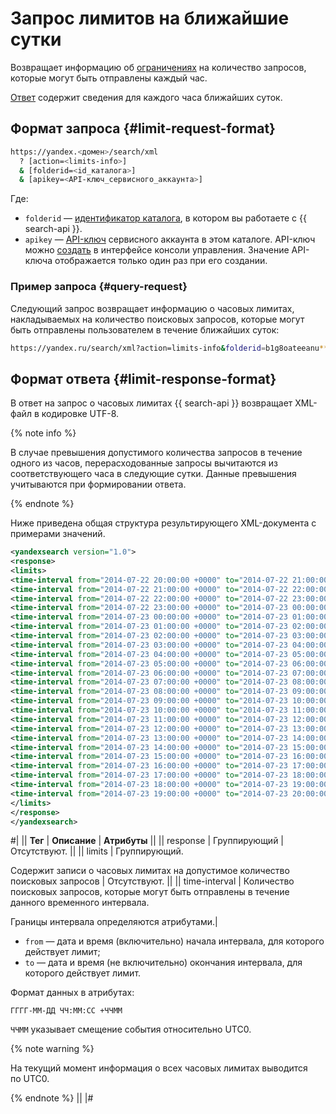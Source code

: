 # Запрос лимитов на ближайшие сутки

Возвращает информацию об [ограничениях](../concepts/limits.md) на количество запросов, которые могут быть отправлены каждый час.

[Ответ](#limit-response-format) содержит сведения для каждого часа ближайших суток.

## Формат запроса {#limit-request-format}

```bash
https://yandex.<домен>/search/xml
  ? [action=<limits-info>]
  & [folderid=<id_каталога>]
  & [apikey=<API-ключ_сервисного_аккаунта>]
```

Где:

* `folderid` — [идентификатор каталога](../../resource-manager/operations/folder/get-id.md), в котором вы работаете с {{ search-api }}.
* `apikey` — [API-ключ](../../iam/concepts/authorization/api-key.md) сервисного аккаунта в этом каталоге. API-ключ можно [создать](../../iam/operations/api-key/create.md) в интерфейсе консоли управления. Значение API-ключа отображается только один раз при его создании.

### Пример запроса {#query-request}

Следующий запрос возвращает информацию о часовых лимитах, накладываемых на количество поисковых запросов, которые могут быть отправлены пользователем в течение ближайших суток:

```bash
https://yandex.ru/search/xml?action=limits-info&folderid=b1g8oateeanu********&apikey=AQVN1kJ7f_1dHwW_Ert6p8357XJgzuKEpW********
```

## Формат ответа {#limit-response-format}

В ответ на запрос о часовых лимитах {{ search-api }} возвращает XML-файл в кодировке UTF-8.

{% note info %}

В случае превышения допустимого количества запросов в течение одного из часов, перерасходованные запросы вычитаются из соответствующего часа в следующие сутки. Данные превышения учитываются при формировании ответа.

{% endnote %}

Ниже приведена общая структура результирующего XML-документа с примерами значений.


```xml
<yandexsearch version="1.0">
<response>
<limits>
<time-interval from="2014-07-22 20:00:00 +0000" to="2014-07-22 21:00:00 +0000">500</time-interval>
<time-interval from="2014-07-22 21:00:00 +0000" to="2014-07-22 22:00:00 +0000">450</time-interval>
<time-interval from="2014-07-22 22:00:00 +0000" to="2014-07-22 23:00:00 +0000">590</time-interval>
<time-interval from="2014-07-22 23:00:00 +0000" to="2014-07-23 00:00:00 +0000">600</time-interval>
<time-interval from="2014-07-23 00:00:00 +0000" to="2014-07-23 01:00:00 +0000">300</time-interval>
<time-interval from="2014-07-23 01:00:00 +0000" to="2014-07-23 02:00:00 +0000">200</time-interval>
<time-interval from="2014-07-23 02:00:00 +0000" to="2014-07-23 03:00:00 +0000">500</time-interval>
<time-interval from="2014-07-23 03:00:00 +0000" to="2014-07-23 04:00:00 +0000">500</time-interval>
<time-interval from="2014-07-23 04:00:00 +0000" to="2014-07-23 05:00:00 +0000">500</time-interval>
<time-interval from="2014-07-23 05:00:00 +0000" to="2014-07-23 06:00:00 +0000">100</time-interval>
<time-interval from="2014-07-23 06:00:00 +0000" to="2014-07-23 07:00:00 +0000">100</time-interval>
<time-interval from="2014-07-23 07:00:00 +0000" to="2014-07-23 08:00:00 +0000">100</time-interval>
<time-interval from="2014-07-23 08:00:00 +0000" to="2014-07-23 09:00:00 +0000">100</time-interval>
<time-interval from="2014-07-23 09:00:00 +0000" to="2014-07-23 10:00:00 +0000">200</time-interval>
<time-interval from="2014-07-23 10:00:00 +0000" to="2014-07-23 11:00:00 +0000">300</time-interval>
<time-interval from="2014-07-23 11:00:00 +0000" to="2014-07-23 12:00:00 +0000">300</time-interval>
<time-interval from="2014-07-23 12:00:00 +0000" to="2014-07-23 13:00:00 +0000">300</time-interval>
<time-interval from="2014-07-23 13:00:00 +0000" to="2014-07-23 14:00:00 +0000">300</time-interval>
<time-interval from="2014-07-23 14:00:00 +0000" to="2014-07-23 15:00:00 +0000">300</time-interval>
<time-interval from="2014-07-23 15:00:00 +0000" to="2014-07-23 16:00:00 +0000">300</time-interval>
<time-interval from="2014-07-23 16:00:00 +0000" to="2014-07-23 17:00:00 +0000">400</time-interval>
<time-interval from="2014-07-23 17:00:00 +0000" to="2014-07-23 18:00:00 +0000">500</time-interval>
<time-interval from="2014-07-23 18:00:00 +0000" to="2014-07-23 19:00:00 +0000">500</time-interval>
<time-interval from="2014-07-23 19:00:00 +0000" to="2014-07-23 20:00:00 +0000">600</time-interval>
</limits>
</response>
</yandexsearch>
```


#|
|| **Тег** | **Описание** | **Атрибуты** ||
|| response | Группирующий |Отсутствуют. ||
|| limits | 
Группирующий.

Содержит записи о часовых лимитах на допустимое количество поисковых запросов
| Отсутствуют. ||
|| time-interval | 
Количество поисковых запросов, которые могут быть отправлены в течение данного временного интервала.

Границы интервала определяются атрибутами.| 
- `from` — дата и время (включительно) начала интервала, для которого действует лимит;
- `to` — дата и время (не включительно) окончания интервала, для которого действует лимит.

Формат данных в атрибутах:

```no-highlight
ГГГГ-ММ-ДД ЧЧ:ММ:СС +ЧЧММ 
```

`ЧЧММ` указывает смещение события относительно UTC0.

{% note warning %}

На текущий момент информация о всех часовых лимитах выводится по UTC0.

{% endnote %}
||
|#